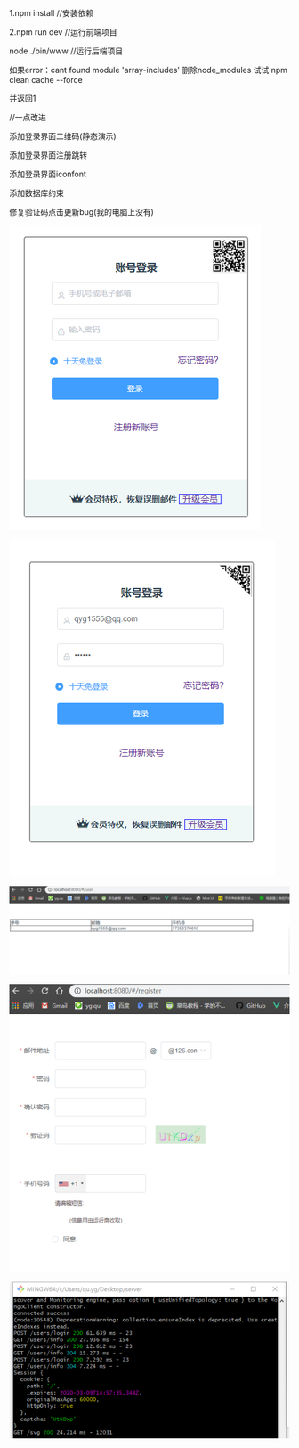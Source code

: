 1.npm install      //安装依赖

2.npm run dev    //运行前端项目

node ./bin/www   //运行后端项目

如果error：cant found module 'array-includes' 删除node_modules  试试  npm clean cache --force  

并返回1

//一点改进

添加登录界面二维码(静态演示)

添加登录界面注册跳转

添加登录界面iconfont

添加数据库约束

修复验证码点击更新bug(我的电脑上没有)

![](./images/1.png)

![](./images/2.png)

![](./images/3.png)





![](./images/4.png)

![](./images/5.png)

